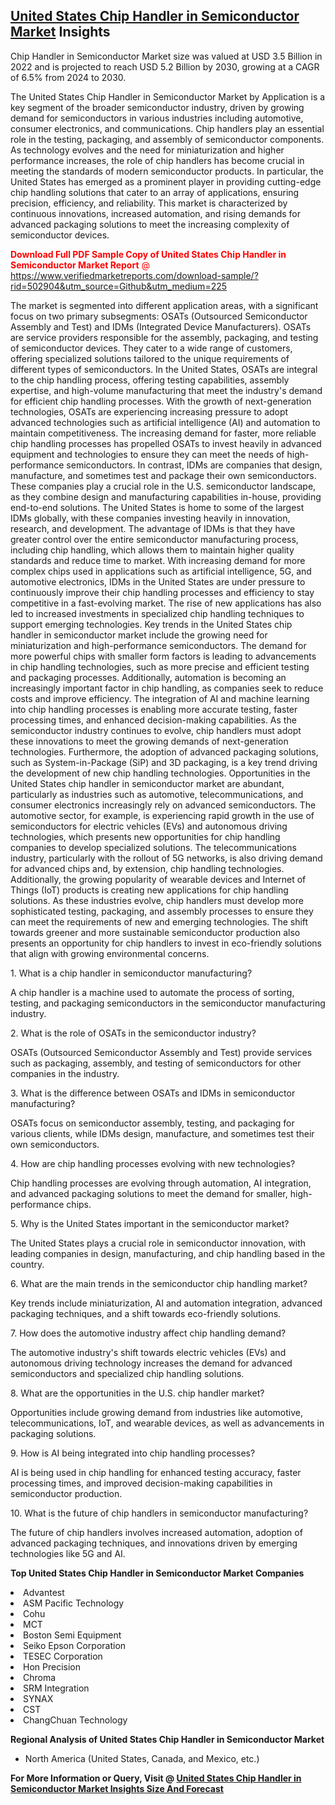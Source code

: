 <h2><a href="https://www.verifiedmarketreports.com/download-sample/?rid=502904&amp;utm_source=Github&amp;utm_medium=225" target="_blank">United States Chip Handler in Semiconductor Market</a> Insights</h2><p>Chip Handler in Semiconductor Market size was valued at USD 3.5 Billion in 2022 and is projected to reach USD 5.2 Billion by 2030, growing at a CAGR of 6.5% from 2024 to 2030.</p><p> <p>The United States Chip Handler in Semiconductor Market by Application is a key segment of the broader semiconductor industry, driven by growing demand for semiconductors in various industries including automotive, consumer electronics, and communications. Chip handlers play an essential role in the testing, packaging, and assembly of semiconductor components. As technology evolves and the need for miniaturization and higher performance increases, the role of chip handlers has become crucial in meeting the standards of modern semiconductor products. In particular, the United States has emerged as a prominent player in providing cutting-edge chip handling solutions that cater to an array of applications, ensuring precision, efficiency, and reliability. This market is characterized by continuous innovations, increased automation, and rising demands for advanced packaging solutions to meet the increasing complexity of semiconductor devices. <p><span class=""><span style="color: #ff0000;"><strong>Download Full PDF Sample Copy of United States Chip Handler in Semiconductor Market Report</strong> @ </span><a href="https://www.verifiedmarketreports.com/download-sample/?rid=502904&amp;utm_source=Github&amp;utm_medium=225" target="_blank">https://www.verifiedmarketreports.com/download-sample/?rid=502904&amp;utm_source=Github&amp;utm_medium=225</a></span></p></p> <p>The market is segmented into different application areas, with a significant focus on two primary subsegments: OSATs (Outsourced Semiconductor Assembly and Test) and IDMs (Integrated Device Manufacturers). OSATs are service providers responsible for the assembly, packaging, and testing of semiconductor devices. They cater to a wide range of customers, offering specialized solutions tailored to the unique requirements of different types of semiconductors. In the United States, OSATs are integral to the chip handling process, offering testing capabilities, assembly expertise, and high-volume manufacturing that meet the industry's demand for efficient chip handling processes. With the growth of next-generation technologies, OSATs are experiencing increasing pressure to adopt advanced technologies such as artificial intelligence (AI) and automation to maintain competitiveness. The increasing demand for faster, more reliable chip handling processes has propelled OSATs to invest heavily in advanced equipment and technologies to ensure they can meet the needs of high-performance semiconductors. In contrast, IDMs are companies that design, manufacture, and sometimes test and package their own semiconductors. These companies play a crucial role in the U.S. semiconductor landscape, as they combine design and manufacturing capabilities in-house, providing end-to-end solutions. The United States is home to some of the largest IDMs globally, with these companies investing heavily in innovation, research, and development. The advantage of IDMs is that they have greater control over the entire semiconductor manufacturing process, including chip handling, which allows them to maintain higher quality standards and reduce time to market. With increasing demand for more complex chips used in applications such as artificial intelligence, 5G, and automotive electronics, IDMs in the United States are under pressure to continuously improve their chip handling processes and efficiency to stay competitive in a fast-evolving market. The rise of new applications has also led to increased investments in specialized chip handling techniques to support emerging technologies. Key trends in the United States chip handler in semiconductor market include the growing need for miniaturization and high-performance semiconductors. The demand for more powerful chips with smaller form factors is leading to advancements in chip handling technologies, such as more precise and efficient testing and packaging processes. Additionally, automation is becoming an increasingly important factor in chip handling, as companies seek to reduce costs and improve efficiency. The integration of AI and machine learning into chip handling processes is enabling more accurate testing, faster processing times, and enhanced decision-making capabilities. As the semiconductor industry continues to evolve, chip handlers must adopt these innovations to meet the growing demands of next-generation technologies. Furthermore, the adoption of advanced packaging solutions, such as System-in-Package (SiP) and 3D packaging, is a key trend driving the development of new chip handling technologies. Opportunities in the United States chip handler in semiconductor market are abundant, particularly as industries such as automotive, telecommunications, and consumer electronics increasingly rely on advanced semiconductors. The automotive sector, for example, is experiencing rapid growth in the use of semiconductors for electric vehicles (EVs) and autonomous driving technologies, which presents new opportunities for chip handling companies to develop specialized solutions. The telecommunications industry, particularly with the rollout of 5G networks, is also driving demand for advanced chips and, by extension, chip handling technologies. Additionally, the growing popularity of wearable devices and Internet of Things (IoT) products is creating new applications for chip handling solutions. As these industries evolve, chip handlers must develop more sophisticated testing, packaging, and assembly processes to ensure they can meet the requirements of new and emerging technologies. The shift towards greener and more sustainable semiconductor production also presents an opportunity for chip handlers to invest in eco-friendly solutions that align with growing environmental concerns. <p>1. What is a chip handler in semiconductor manufacturing?</p> <p>A chip handler is a machine used to automate the process of sorting, testing, and packaging semiconductors in the semiconductor manufacturing industry.</p> <p>2. What is the role of OSATs in the semiconductor industry?</p> <p>OSATs (Outsourced Semiconductor Assembly and Test) provide services such as packaging, assembly, and testing of semiconductors for other companies in the industry.</p> <p>3. What is the difference between OSATs and IDMs in semiconductor manufacturing?</p> <p>OSATs focus on semiconductor assembly, testing, and packaging for various clients, while IDMs design, manufacture, and sometimes test their own semiconductors.</p> <p>4. How are chip handling processes evolving with new technologies?</p> <p>Chip handling processes are evolving through automation, AI integration, and advanced packaging solutions to meet the demand for smaller, high-performance chips.</p> <p>5. Why is the United States important in the semiconductor market?</p> <p>The United States plays a crucial role in semiconductor innovation, with leading companies in design, manufacturing, and chip handling based in the country.</p> <p>6. What are the main trends in the semiconductor chip handling market?</p> <p>Key trends include miniaturization, AI and automation integration, advanced packaging techniques, and a shift towards eco-friendly solutions.</p> <p>7. How does the automotive industry affect chip handling demand?</p> <p>The automotive industry's shift towards electric vehicles (EVs) and autonomous driving technology increases the demand for advanced semiconductors and specialized chip handling solutions.</p> <p>8. What are the opportunities in the U.S. chip handler market?</p> <p>Opportunities include growing demand from industries like automotive, telecommunications, IoT, and wearable devices, as well as advancements in packaging solutions.</p> <p>9. How is AI being integrated into chip handling processes?</p> <p>AI is being used in chip handling for enhanced testing accuracy, faster processing times, and improved decision-making capabilities in semiconductor production.</p> <p>10. What is the future of chip handlers in semiconductor manufacturing?</p> <p>The future of chip handlers involves increased automation, adoption of advanced packaging techniques, and innovations driven by emerging technologies like 5G and AI.</p> </p><p><strong>Top United States Chip Handler in Semiconductor Market Companies</strong></p><div data-test-id=""><p><li>Advantest</li><li> ASM Pacific Technology</li><li> Cohu</li><li> MCT</li><li> Boston Semi Equipment</li><li> Seiko Epson Corporation</li><li> TESEC Corporation</li><li> Hon Precision</li><li> Chroma</li><li> SRM Integration</li><li> SYNAX</li><li> CST</li><li> ChangChuan Technology</li></p><div><strong>Regional Analysis of&nbsp;United States Chip Handler in Semiconductor Market</strong></div><ul><li dir="ltr"><p dir="ltr">North America&nbsp;(United States, Canada, and Mexico, etc.)</p></li></ul><p><strong>For More Information or Query, Visit @&nbsp;</strong><strong><a href="https://www.verifiedmarketreports.com/product/chip-handler-in-semiconductor-market-size-and-forecast/?utm_source=Github&amp;utm_medium=225" target="_blank">United States Chip Handler in Semiconductor Market Insights Size And Forecast</a></strong></p></div>
